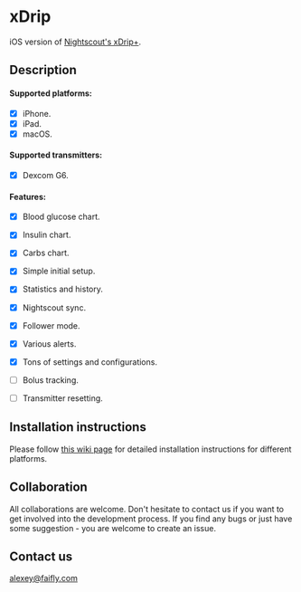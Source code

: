 # xDrip
iOS version of [Nightscout's xDrip+](https://github.com/NightscoutFoundation/xDrip).

## Description

#### Supported platforms:
- [x] iPhone.
- [x] iPad.
- [x] macOS.

#### Supported transmitters:
- [x] Dexcom G6.

#### Features:
- [x] Blood glucose chart.
- [x] Insulin chart.
- [x] Carbs chart.
- [x] Simple initial setup.
- [x] Statistics and history.
- [x] Nightscout sync.
- [x] Follower mode.
- [x] Various alerts.
- [x] Tons of settings and configurations.
- [ ] Bolus tracking.
- [ ] Transmitter resetting.


## Installation instructions
Please follow [this wiki page](https://github.com/Faifly/xDrip/wiki/Installation-instructions) for detailed installation instructions for different platforms.

## Collaboration
All collaborations are welcome. Don't hesitate to contact us if you want to get involved into the development process. If you find any bugs or just have some suggestion - you are welcome to create an issue.

## Contact us

alexey@faifly.com
